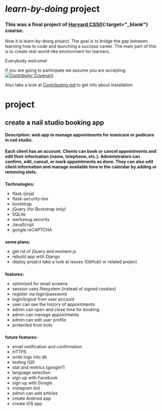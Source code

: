 # *learn-by-doing* project
#####
### This was a final project of **[Harvard CS50](https://pll.harvard.edu/course/cs50-introduction-computer-science){:target="_blank"}** course.
Now it is learn-by-doing project. The goal is to bridge the gap between learning how to code and launching a success career.
The main part of this is to create real-world-like environment for learners. 

Everybody welcome!

If you are going to participate we assume you are accepting [![Contributor Covenant](https://img.shields.io/badge/Contributor%20Covenant-2.1-4baaaa.svg)](/CODE_OF_CONDUCT.md) .

Also take a look at [Contributing.md](/CONTRIBUTING.md) to get info about installation.

# project
## create a nail studio booking app
#### Description: web app to manage appointments for manicure or pedicure in nail studio.  
#### Each client has an account. Clients can book or cancel appointments and edit their information (name, telephone, etc.). Administrators can confirm, edit, cancel, or mark appointments as done. They can also edit client information and manage available time in the calendar by adding or removing slots.

#####
**Technologies:**
* flask (jinja)
* flask-security-too
* bootstrap
* jQuery (for Bootstrap only)
* SQLite
* werkzeug.security
* JavaScript 
* google reCAPTCHA
#####
**some plans:**
* get rid of jQuery and moment.js
* rebuild app with Django
* deploy project
take a look at issues (GitHub) or related project
#####
**features:**
* optimized for small screens
* session uses filesystem (instead of signed cookies)
* register via login/password 
* login/logout from user account
* user can see the history of appointments
* admin can open and close time for booking
* admin can manage appointments
* admin can edit user profile
* protected from bots
#####    
**future features:**
* email notification and confirmation
* HTTPS
* write logs into db
* testing (QI)
* stat and metrics (google?)
* language selection 
* sign up with Facebook
* sign up with Google
* instagram bot
* admin can add articles
* create Android app
* create iOS app
